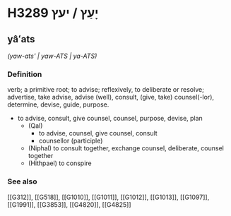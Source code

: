 # H3289 יָעַץ / יעץ

## yâʻats

_(yaw-ats' | yaw-ATS | ya-ATS)_

### Definition

verb; a primitive root; to advise; reflexively, to deliberate or resolve; advertise, take advise, advise (well), consult, (give, take) counsel(-lor), determine, devise, guide, purpose.

- to advise, consult, give counsel, counsel, purpose, devise, plan
    - (Qal)
        - to advise, counsel, give counsel, consult
        - counsellor (participle)
    - (Niphal) to consult together, exchange counsel, deliberate, counsel together
    - (Hithpael) to conspire
### See also

[[G312]], [[G518]], [[G1010]], [[G1011]], [[G1012]], [[G1013]], [[G1097]], [[G1991]], [[G3853]], [[G4820]], [[G4825]]

